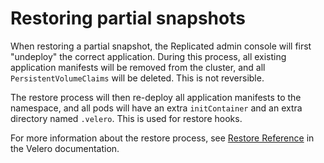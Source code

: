 # Restoring partial snapshots

When restoring a partial snapshot, the Replicated admin console will first "undeploy" the correct application.
During this process, all existing application manifests will be removed from the cluster, and all `PersistentVolumeClaims` will be deleted. This is not reversible.

The restore process will then re-deploy all application manifests to the namespace, and all pods will have an extra `initContainer` and an extra directory named `.velero`. This is used for restore hooks.

For more information about the restore process, see [Restore Reference](https://velero.io/docs/v1.5/restore-reference/) in the Velero documentation.
